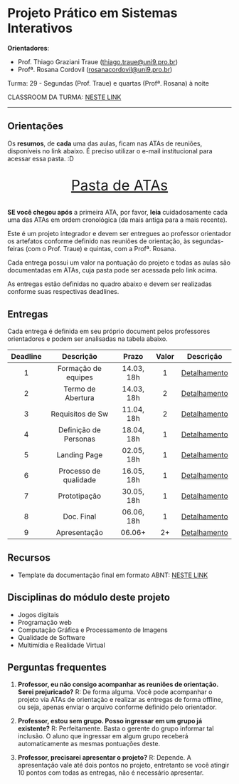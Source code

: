 # Projeto Prático em Sistemas Interativos

**Orientadores**:

- Prof. Thiago Graziani Traue (thiago.traue@uni9.pro.br)
- Profª. Rosana Cordovil (rosanacordovil@uni9.pro.br)

Turma: 29 - Segundas (Prof. Traue) e quartas (Profª. Rosana) à noite

CLASSROOM DA TURMA: [NESTE LINK](https://classroom.google.com/c/NDY1OTc5MDAwOTQ5?cjc=nmltpmk)

***

## Orientações

Os **resumos**, de **cada** uma das aulas, ficam nas ATAs de reuniões, disponíveis no link abaixo. É preciso utilizar o e-mail institucional para acessar essa pasta. :D

<p style="font-size:2.3em;text-align:center">
    <a href="https://drive.google.com/drive/folders/1gpgfaDYZFkDsuWgeRiKYBZqtPl5WbVZt?usp=sharing" target="_blank">Pasta de ATAs</a>
</p>

**SE você chegou após** a primeira ATA, por favor, **leia** cuidadosamente cada uma das ATAs em ordem cronológica (da mais antiga para a mais recente).

Este é um projeto integrador e devem ser entregues ao professor orientador os artefatos conforme definido nas reuniões de orientação, às segundas-feiras (com o Prof. Traue) e quintas, com a Profª. Rosana.

Cada entrega possui um valor na pontuação do projeto e todas as aulas são documentadas em ATAs, cuja pasta pode ser acessada pelo link acima.

As entregas estão definidas no quadro abaixo e devem ser realizadas conforme suas respectivas deadlines.

## Entregas

Cada entrega é definida em seu próprio document pelos professores orientadores e podem ser analisadas na tabela abaixo.

| Deadline |        Descrição      | Prazo      | Valor |  Descrição                                                                                                      |
|:--------:|:---------------------:|:----------:|:-----:|:---------------------------------------------------------------------------------------------------------------:|
|    1     | Formação de equipes   | 14.03, 18h |   1   |[Detalhamento](https://docs.google.com/document/d/1gyZ7d3joyR0n6mBZQDvPClYBy2d0QxFoRr4BHlB0wzc/edit?usp=sharing) |
|    2     | Termo de Abertura     | 14.03, 18h |   2   |[Detalhamento](https://docs.google.com/document/d/1eV8e5wvM8zO4EuebjQ_7UK5pdywUjw6r00QSIph2X8g/edit?usp=sharing) |
|    3     | Requisitos de Sw      | 11.04, 18h |   2   |[Detalhamento](https://docs.google.com/document/d/1EQVk3f-U7TleRjNP2QA7x20ltSYJMSrWKR9TPj5GFe0/edit?usp=sharing) |
|    4     | Definição de Personas | 18.04, 18h |   1   |[Detalhamento](https://docs.google.com/document/d/1xFkXmF_v3bLJKdmIr4FsJEM-hvzMVCjXJrdIehJZMKo/edit?usp=sharing) |
|    5     | Landing Page          | 02.05, 18h |   1   |[Detalhamento](https://docs.google.com/document/d/1THn-bv-AXeCVxFz2govMMgiJcRqO8rKt1lOAkMeXM4k/edit?usp=sharing) |
|    6     | Processo de qualidade | 16.05, 18h |   1   |[Detalhamento](https://docs.google.com/document/d/1T6hkAfT1iCM7e03Bs-lIR2ZkmLDG5HtGYwerYD57oBY/edit?usp=sharing) |
|    7     | Prototipação          | 30.05, 18h |   1   |[Detalhamento](https://docs.google.com/document/d/1Wwf6oqOEFZNETIWTG_IlaCOvv3p4jXyg17jtCtTMExU/edit?usp=sharing) |
|    8     | Doc. Final            | 06.06, 18h |   1   |[Detalhamento](https://docs.google.com/document/d/1tKmKQ-7ZdytJqCQfO51OKQsWAiAl9PTxg_cCAbI1mwM/edit?usp=sharing) |
|    9     | Apresentação          | 06.06+     |   2+  |[Detalhamento](https://docs.google.com/document/d/1HYWcP5e3PZYMjr0GoKpSsAthRB51N8GzVoKIid3FOjs/edit?usp=sharing) |

## Recursos

- Template da documentação final em formato ABNT: [NESTE LINK](https://docs.google.com/document/d/1LIr2-78ZVBuaGaWbpq2B1kHmCGbwanjC/edit?usp=sharing&ouid=103387408325973477515&rtpof=true&sd=true)

## Disciplinas do módulo deste projeto

- Jogos digitais
- Programação web
- Computação Gráfica e Processamento de Imagens
- Qualidade de Software
- Multimídia e Realidade Virtual

## Perguntas frequentes

1. **Professor, eu não consigo acompanhar as reuniões de orientação. Serei prejuricado?**
    R: De forma alguma. Você pode acompanhar o projeto via ATAs de orientação e realizar as entregas de forma offline, ou seja, apenas enviar o arquivo conforme definido pelo orientador.

2. **Professor, estou sem grupo. Posso ingressar em um grupo já existente?**
    R: Perfeitamente. Basta o gerente do grupo informar tal inclusão. O aluno que ingressar em algum grupo receberá automaticamente as mesmas pontuações deste.

3. **Professor, precisarei apresentar o projeto?**
    R: Depende. A apresentação vale até dois pontos no projeto, entretanto se você atingir 10 pontos com todas as entregas, não é necessário apresentar.